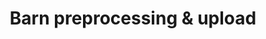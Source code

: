 ---
layout: post
location: DialloLab at UQAM
title: Barn preprocessing & upload
image: /assets/img/flet-UI.png
category: gui
tag: 
description: A more advanced version of the <em>McGill barn video uploads app</em>. This desktop app form preprocesses the video data on-site (a barn) before uploading video files to the WELL-E file storage server. On-site preprocessing consists of multiple operations such as anonymization of barn staff, video trimming, video encryption, etc. to reduce the size of files transferred and to keep security at a maximum. This app uses <a href="https://docs.globus.org/api/transfer/endpoints_and_collections/" target="_blank">Globus endpoints</a> to transfer data efficiently as well as private packages to run preprocessing operations locally.
contributors: François Gonothi Toure
tasks: Design & build the GUI, Database design and implementation, Backend usage of code from other private packages, Automate preprocessing operations depending on the information filled in the form, Automate metadata gathering and remote database update depending on the information filled in the form
tools: Python, Flet, SQLite3, PyTorch, YOLOv7, OpenCV, Pandas, Seaborn, Globus endpoints
article: 
github: https://github.com/WELL-E-chair/linux-utils/tree/main/anonymization-GUI
website: 
---